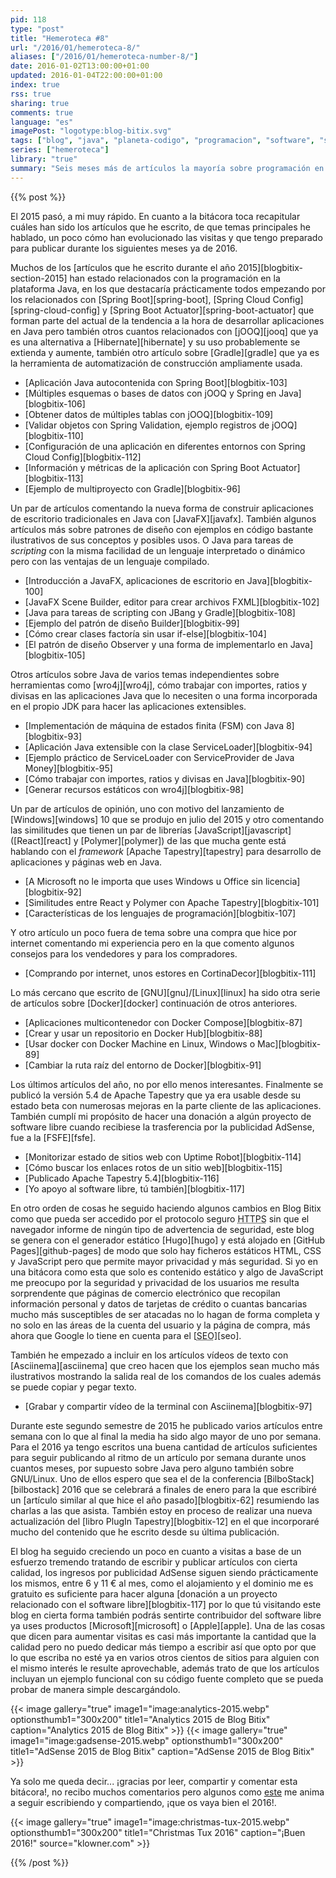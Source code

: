 ```yaml
---
pid: 118
type: "post"
title: "Hemeroteca #8"
url: "/2016/01/hemeroteca-8/"
aliases: ["/2016/01/hemeroteca-number-8/"]
date: 2016-01-02T13:00:00+01:00
updated: 2016-01-04T22:00:00+01:00
index: true
rss: true
sharing: true
comments: true
language: "es"
imagePost: "logotype:blog-bitix.svg"
tags: ["blog", "java", "planeta-codigo", "programacion", "software", "software-libre", "tapestry", "gnu-linux"]
series: ["hemeroteca"]
library: "true"
summary: "Seis meses más de artículos la mayoría sobre programación en Java tratando algunas de las nuevas tendencias de programación con las posibilidades de la plataforma de la JVM. Unos pocos artículos más continuando la serie sobre Docker y uno de opinión sobre las licencias de Microsoft."
---
```


{{% post %}}

El 2015 pasó, a mi muy rápido. En cuanto a la bitácora toca recapitular cuáles han sido los artículos que he escrito, de que temas principales he hablado, un poco cómo han evolucionado las visitas y que tengo preparado para publicar durante los siguientes meses ya de 2016.

Muchos de los [artículos que he escrito durante el año 2015][blogbitix-section-2015] han estado relacionados con la programación en la plataforma Java, en los que destacaría prácticamente todos empezando por los relacionados con [Spring Boot][spring-boot], [Spring Cloud Config][spring-cloud-config] y [Spring Boot Actuator][spring-boot-actuator] que forman parte del actual de la tendencia a la hora de desarrollar aplicaciones en Java pero también otros cuantos relacionados con [jOOQ][jooq] que ya es una alternativa a [Hibernate][hibernate] y su uso probablemente se extienda y aumente, también otro artículo sobre [Gradle][gradle] que ya es la herramienta de automatización de construcción ampliamente usada.

* [Aplicación Java autocontenida con Spring Boot][blogbitix-103]
* [Múltiples esquemas o bases de datos con jOOQ y Spring en Java][blogbitix-106]
* [Obtener datos de múltiples tablas con jOOQ][blogbitix-109]
* [Validar objetos con Spring Validation, ejemplo registros de jOOQ][blogbitix-110]
* [Configuración de una aplicación en diferentes entornos con Spring Cloud Config][blogbitix-112]
* [Información y métricas de la aplicación con Spring Boot Actuator][blogbitix-113]
* [Ejemplo de multiproyecto con Gradle][blogbitix-96]

Un par de artículos comentando la nueva forma de construir aplicaciones de escritorio tradicionales en Java con [JavaFX][javafx]. También algunos artículos más sobre patrones de diseño con ejemplos en código bastante ilustrativos de sus conceptos y posibles usos. O Java para tareas de _scripting_ con la misma facilidad de un lenguaje interpretado o dinámico pero con las ventajas de un lenguaje compilado.

* [Introducción a JavaFX, aplicaciones de escritorio en Java][blogbitix-100]
* [JavaFX Scene Builder, editor para crear archivos FXML][blogbitix-102]
* [Java para tareas de scripting con JBang y Gradle][blogbitix-108]
* [Ejemplo del patrón de diseño Builder][blogbitix-99]
* [Cómo crear clases factoría sin usar if-else][blogbitix-104]
* [El patrón de diseño Observer y una forma de implementarlo en Java][blogbitix-105]

Otros artículos sobre Java de varios temas independientes sobre herramientas como [wro4j][wro4j], cómo trabajar con importes, ratios y divisas en las aplicaciones Java que lo necesiten o una forma incorporada en el propio JDK para hacer las aplicaciones extensibles.

* [Implementación de máquina de estados finita (FSM) con Java 8][blogbitix-93]
* [Aplicación Java extensible con la clase ServiceLoader][blogbitix-94]
* [Ejemplo práctico de ServiceLoader con ServiceProvider de Java Money][blogbitix-95]
* [Cómo trabajar con importes, ratios y divisas en Java][blogbitix-90]
* [Generar recursos estáticos con wro4j][blogbitix-98]

Un par de artículos de opinión, uno con motivo del lanzamiento de [Windows][windows] 10 que se produjo en julio del 2015 y otro comentando las similitudes que tienen un par de librerías [JavaScript][javascript] ([React][react] y [Polymer][polymer]) de las que mucha gente está hablando con el _framework_ [Apache Tapestry][tapestry] para desarrollo de aplicaciones y páginas web en Java.

* [A Microsoft no le importa que uses Windows u Office sin licencia][blogbitix-92]
* [Similitudes entre React y Polymer con Apache Tapestry][blogbitix-101]
* [Características de los lenguajes de programación][blogbitix-107]

Y otro artículo un poco fuera de tema sobre una compra que hice por internet comentando mi experiencia pero en la que comento algunos consejos para los vendedores y para los compradores.

* [Comprando por internet, unos estores en CortinaDecor][blogbitix-111]

Lo más cercano que escrito de [GNU][gnu]/[Linux][linux] ha sido otra serie de artículos sobre [Docker][docker] continuación de otros anteriores.

* [Aplicaciones multicontenedor con Docker Compose][blogbitix-87]
* [Crear y usar un repositorio en Docker Hub][blogbitix-88]
* [Usar docker con Docker Machine en Linux, Windows o Mac][blogbitix-89]
* [Cambiar la ruta raíz del entorno de Docker][blogbitix-91]

Los últimos artículos del año, no por ello menos interesantes. Finalmente se publicó la versión 5.4 de Apache Tapestry que ya era usable desde su estado beta con numerosas mejoras en la parte cliente de las aplicaciones. También cumplí mi propósito de hacer una donación a algún proyecto de software libre cuando recibiese la trasferencia por la publicidad AdSense, fue a la [FSFE][fsfe].

* [Monitorizar estado de sitios web con Uptime Robot][blogbitix-114]
* [Cómo buscar los enlaces rotos de un sitio web][blogbitix-115]
* [Publicado Apache Tapestry 5.4][blogbitix-116]
* [Yo apoyo al software libre, tú también][blogbitix-117]

En otro orden de cosas he seguido haciendo algunos cambios en Blog Bitix como que pueda ser accedido por el protocolo seguro <abbr title="Hypertext Transfer Protocol Secure">HTTPS</abbr> sin que el navegador informe de ningún tipo de advertencia de seguridad, este blog se genera con el generador estático [Hugo][hugo] y está alojado en [GitHub Pages][github-pages] de modo que solo hay ficheros estáticos HTML, CSS y JavaScript pero que permite mayor privacidad y más seguridad. Si yo en una bitácora como esta que solo es contenido estático y algo de JavaScript me preocupo por la seguridad y privacidad de los usuarios me resulta sorprendente que páginas de comercio electrónico que recopilan información personal y datos de tarjetas de crédito o cuantas bancarias mucho más susceptibles de ser atacadas no lo hagan de forma completa y no solo en las áreas de la cuenta del usuario y la página de compra, más ahora que Google lo tiene en cuenta para el [<abbr title="Search Engine Optimization">SEO</abbr>][seo].

También he empezado a incluir en los artículos vídeos de texto con [Asciinema][asciinema] que creo hacen que los ejemplos sean mucho más ilustrativos mostrando la salida real de los comandos de los cuales además se puede copiar y pegar texto.

* [Grabar y compartir vídeo de la terminal con Asciinema][blogbitix-97]

Durante este segundo semestre de 2015 he publicado varios artículos entre semana con lo que al final la media ha sido algo mayor de uno por semana. Para el 2016 ya tengo escritos una buena cantidad de artículos suficientes para seguir publicando al ritmo de un artículo por semana durante unos cuantos meses, por supuesto sobre Java pero alguno también sobre GNU/Linux. Uno de ellos espero que sea el de la conferencia [BilboStack][bilbostack] 2016 que se celebrará a finales de enero para la que escribiré un [artículo similar al que hice el año pasado][blogbitix-62] resumiendo las charlas a las que asista. También estoy en proceso de realizar una nueva actualización del [libro PlugIn Tapestry][blogbitix-12] en el que incorporaré mucho del contenido que he escrito desde su última publicación.

El blog ha seguido creciendo un poco en cuanto a visitas a base de un esfuerzo tremendo tratando de escribir y publicar artículos con cierta calidad, los ingresos por publicidad AdSense siguen siendo prácticamente los mismos, entre 6 y 11 € al mes, como el alojamiento y el dominio me es gratuito es suficiente para hacer alguna [donación a un proyecto relacionado con el software libre][blogbitix-117] por lo que tú visitando este blog en cierta forma también podrás sentirte contribuidor del software libre ya uses productos [Microsoft][microsoft] o [Apple][apple]. Una de las cosas que dicen para aumentar visitas es casi más importante la cantidad que la calidad pero no puedo dedicar más tiempo a escribir así que opto por que lo que escriba no esté ya en varios otros cientos de sitios para alguien con el mismo interés le resulte aprovechable, además trato de que los artículos incluyan un ejemplo funcional con su código fuente completo que se pueda probar de manera simple descargándolo.

{{< image
    gallery="true"
    image1="image:analytics-2015.webp" optionsthumb1="300x200" title1="Analytics 2015 de Blog Bitix"
    caption="Analytics 2015 de Blog Bitix" >}}
{{< image
    gallery="true"
    image1="image:gadsense-2015.webp" optionsthumb1="300x200" title1="AdSense 2015 de Blog Bitix"
    caption="AdSense 2015 de Blog Bitix" >}}

Ya solo me queda decir... ¡gracias por leer, compartir y comentar esta bitácora!, no recibo muchos comentarios pero algunos como [este](https://twitter.com/josetesan/status/669434170221928449) me anima a seguir escribiendo y compartiendo, ¡que os vaya bien el 2016!.

{{< image
    gallery="true"
    image1="image:christmas-tux-2015.webp" optionsthumb1="300x200" title1="Christmas Tux 2016"
    caption="¡Buen 2016!" source="klowner.com" >}}

{{% /post %}}
